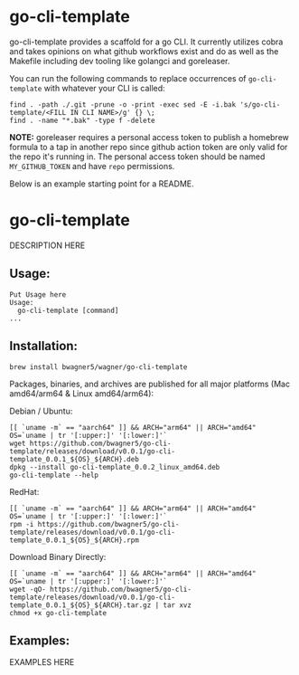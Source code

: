 # go-cli-template

go-cli-template provides a scaffold for a go CLI. It currently utilizes cobra and takes opinions on what github workflows exist and do as well as the Makefile including dev tooling like golangci and goreleaser.

You can run the following commands to replace occurrences of `go-cli-template` with whatever your CLI is called:

```
find . -path ./.git -prune -o -print -exec sed -E -i.bak 's/go-cli-template/<FILL IN CLI NAME>/g' {} \;
find . -name "*.bak" -type f -delete
```

**NOTE:** 
goreleaser requires a personal access token to publish a homebrew formula to a tap in another repo since github action token are only valid for the repo it's running in. The personal access token should be named `MY_GITHUB_TOKEN` and have `repo` permissions.

Below is an example starting point for a README.

# go-cli-template

DESCRIPTION HERE

## Usage:


```
Put Usage here
Usage:
  go-cli-template [command]
...
```

## Installation:

```
brew install bwagner5/wagner/go-cli-template
```

Packages, binaries, and archives are published for all major platforms (Mac amd64/arm64 & Linux amd64/arm64):

Debian / Ubuntu:

```
[[ `uname -m` == "aarch64" ]] && ARCH="arm64" || ARCH="amd64"
OS=`uname | tr '[:upper:]' '[:lower:]'`
wget https://github.com/bwagner5/go-cli-template/releases/download/v0.0.1/go-cli-template_0.0.1_${OS}_${ARCH}.deb
dpkg --install go-cli-template_0.0.2_linux_amd64.deb
go-cli-template --help
```

RedHat:

```
[[ `uname -m` == "aarch64" ]] && ARCH="arm64" || ARCH="amd64"
OS=`uname | tr '[:upper:]' '[:lower:]'`
rpm -i https://github.com/bwagner5/go-cli-template/releases/download/v0.0.1/go-cli-template_0.0.1_${OS}_${ARCH}.rpm
```

Download Binary Directly:

```
[[ `uname -m` == "aarch64" ]] && ARCH="arm64" || ARCH="amd64"
OS=`uname | tr '[:upper:]' '[:lower:]'`
wget -qO- https://github.com/bwagner5/go-cli-template/releases/download/v0.0.1/go-cli-template_0.0.1_${OS}_${ARCH}.tar.gz | tar xvz
chmod +x go-cli-template
```

## Examples: 

EXAMPLES HERE